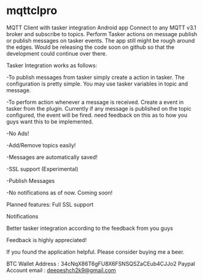 # mqttclpro
MQTT Client with tasker integration Android app
Connect to any MQTT v3.1 broker and subscribe to topics. Perform Tasker actions on message publish or publish messages on tasker events. The app still might be rough around the edges. Would be releasing the code soon on github so that the development could continue over there.

Tasker Integration works as follows:

-To publish messages from tasker simply create a action in tasker. The configuration is pretty simple. You may use tasker variables in topic and message.

-To perform action whenever a message is received. Create a event in tasker from the plugin. Currently if any message is published on the topic configured, the event will be fired. need feedback on this as to how you guys want this to be implemented.

-No Ads!

-Add/Remove topics easily!

-Messages are automatically saved!

-SSL support (Experimental)

-Publish Messages

-No notifications as of now. Coming soon!

Planned features:
Full SSL support

Notifications

Better tasker integration according to the feedback from you guys


Feedback is highly appreciated!

If you found the application helpful. Please consider buying me a beer.

BTC Wallet Address : 34cNqX86T6gFU8X6FSNSQSZaCEub4CJJo2
Paypal Account email : deepeshch2k9@gmail.com
